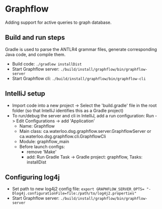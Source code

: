 Graphflow
=========

Adding support for active queries to graph database.

## Build and run steps

Gradle is used to parse the ANTLR4 grammar files, generate corresponding
Java code, and compile them.

* Build code: `./gradlew installDist`
* Start Graphflow server: `./build/install/graphflow/bin/graphflow-server`
* Start Graphflow cli: `./build/install/graphflow/bin/graphflow-cli `

## IntelliJ setup

* Import code into a new project -> Select the 'build.gradle' file
in the root folder (so that IntelliJ identifies this as a Gradle project)
* To run/debug the server and cli in IntelliJ, add a run configuration:
  Run -> Edit Configurations -> add 'Application'
  * Name: Graphflow
  * Main class: ca.waterloo.dsg.graphflow.server.GraphflowServer or
    ca.waterloo.dsg.graphflow.cli.GraphflowCli
  * Module: graphflow_main
  * Before launch configs:
    * remove 'Make'
    * add: Run Gradle Task -> Gradle project: graphflow, Tasks: installDist

## Configuring log4j

* Set path to new log4j2 config file: `export GRAPHFLOW_SERVER_OPTS=
  "-Dlog4j.configurationFile=file:/path/to/log4j2.properties"`
* Start Graphflow server: `./build/install/graphflow/bin/graphflow-server`
